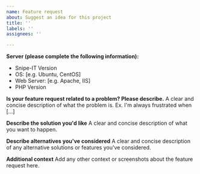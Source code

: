 ```yaml
---
name: Feature request
about: Suggest an idea for this project
title: ''
labels: ''
assignees: ''

---
```


**Server (please complete the following information):**
 - Snipe-IT Version 
 - OS: [e.g. Ubuntu, CentOS]
 - Web Server: [e.g. Apache, IIS]
 - PHP Version 

**Is your feature request related to a problem? Please describe.**
A clear and concise description of what the problem is. Ex. I'm always frustrated when [...]

**Describe the solution you'd like**
A clear and concise description of what you want to happen.

**Describe alternatives you've considered**
A clear and concise description of any alternative solutions or features you've considered.

**Additional context**
Add any other context or screenshots about the feature request here.
